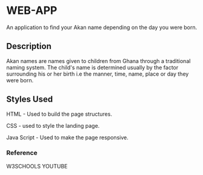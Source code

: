# WEB-APP

An application to find your Akan name depending on the day you were born.

## Description

Akan names are names given to children from Ghana through a traditional
naming system. The child's name is determined usually by the factor
surrounding his or her birth i.e the manner, time, name, place or day they
were born.

## Styles Used

HTML - Used to build the page structures.

CSS - used to style the landing page.

Java Script - Used to make the page responsive.

### Reference

W3SCHOOLS
YOUTUBE
